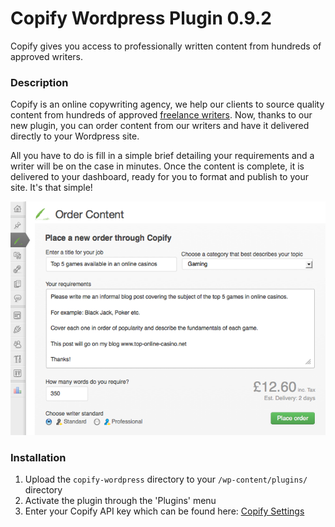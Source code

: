 # Copify Wordpress Plugin 0.9.2

Copify gives you access to professionally written content from hundreds of approved writers.

### Description

Copify is an online copywriting agency, we help our clients to source quality content from hundreds of approved [freelance writers](http://www.copify.com/freelance-writers/). Now, thanks to our new plugin, you can order content from our writers and have it delivered directly to your Wordpress site.

All you have to do is fill in a simple brief detailing your requirements and a writer will be on the case in minutes. Once the content is complete, it is delivered to your dashboard, ready for you to format and publish to your site. It's that simple!

![](https://github.com/copify/copify-wordpress/raw/master/screenshot-1.png)

### Installation

1. Upload the `copify-wordpress` directory to your `/wp-content/plugins/` directory
2. Activate the plugin through the 'Plugins' menu
3. Enter your Copify API key which can be found here: [Copify Settings](https://www.copify.com/users/settings)

